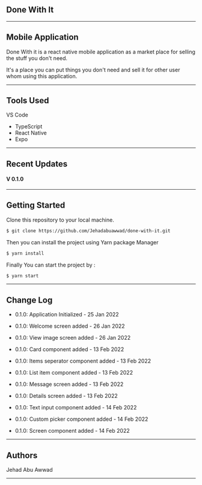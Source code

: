 ## Done With It

---

## Mobile Application

Done With it is a react native mobile application as a market place for selling the stuff you don't need.

It's a place you can put things you don't need and sell it for other user whom using this application.

---

## Tools Used

VS Code

- TypeScript
- React Native
- Expo

---

## Recent Updates

#### V 0.1.0

---

## Getting Started

Clone this repository to your local machine.

```bash
$ git clone https://github.com/Jehadabuawwad/done-with-it.git
```

Then you can install the project using Yarn package Manager

```bash
$ yarn install
```

Finally You can start the project by :

```bash
$ yarn start
```

---

<!-- ## Usage -->

<!-- **_[Provide some images of your app with brief description as title]_** -->

<!-- ### Overview of Recent Posts -->

<!-- ![Overview of Recent Posts](https://via.placeholder.com/500x250) -->

<!-- ### Creating a Post -->

<!-- ![Post Creation](https://via.placeholder.com/500x250) -->

<!-- ### Enriching a Post -->

<!-- ![Enriching Post](https://via.placeholder.com/500x250) -->

<!-- ### Viewing Post Details -->

<!-- ![Details of Post](https://via.placeholder.com/500x250) -->

<!-- --- -->

## Change Log

- 0.1.0: Application Initialized - 25 Jan 2022

- 0.1.0: Welcome screen added - 26 Jan 2022
- 0.1.0: View image screen added - 26 Jan 2022

- 0.1.0: Card component added - 13 Feb 2022
- 0.1.0: Items seperator component added - 13 Feb 2022
- 0.1.0: List item component added - 13 Feb 2022
- 0.1.0: Message screen added - 13 Feb 2022
- 0.1.0: Details screen added - 13 Feb 2022

- 0.1.0: Text input component added - 14 Feb 2022
- 0.1.0: Custom picker component added - 14 Feb 2022
- 0.1.0: Screen component added - 14 Feb 2022

---

## Authors

Jehad Abu Awwad

---
